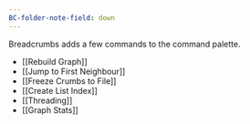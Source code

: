 ```yaml
---
BC-folder-note-field: down
---
```


Breadcrumbs adds a few commands to the command palette.

- [[Rebuild Graph]]
- [[Jump to First Neighbour]]
- [[Freeze Crumbs to File]]
- [[Create List Index]]
- [[Threading]]
- [[Graph Stats]]
